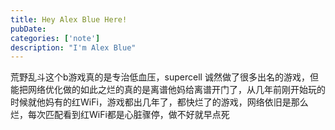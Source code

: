 ```yaml
---
title: Hey Alex Blue Here!
pubDate: 
categories: ['note']
description: "I'm Alex Blue"
---
```


荒野乱斗这个b游戏真的是专治低血压，supercell 诚然做了很多出名的游戏，但能把网络优化做的如此之烂的真的是离谱他妈给离谱开门了，从几年前刚开始玩的时候就他妈有的红WiFi，游戏都出几年了，都快烂了的游戏，网络依旧是那么烂，每次匹配看到红WiFi都是心脏骤停，做不好就早点死